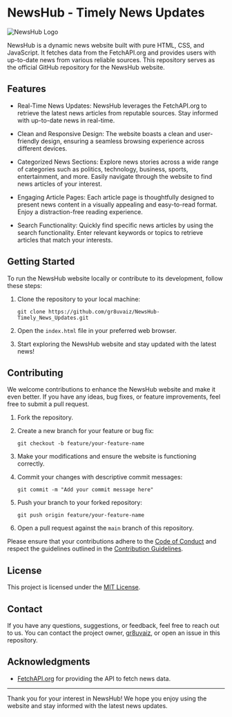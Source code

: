 # NewsHub - Timely News Updates

![NewsHub Logo](logo.png)

NewsHub is a dynamic news website built with pure HTML, CSS, and JavaScript. It fetches data from the FetchAPI.org and provides users with up-to-date news from various reliable sources. This repository serves as the official GitHub repository for the NewsHub website.

## Features

- Real-Time News Updates: NewsHub leverages the FetchAPI.org to retrieve the latest news articles from reputable sources. Stay informed with up-to-date news in real-time.

- Clean and Responsive Design: The website boasts a clean and user-friendly design, ensuring a seamless browsing experience across different devices.

- Categorized News Sections: Explore news stories across a wide range of categories such as politics, technology, business, sports, entertainment, and more. Easily navigate through the website to find news articles of your interest.

- Engaging Article Pages: Each article page is thoughtfully designed to present news content in a visually appealing and easy-to-read format. Enjoy a distraction-free reading experience.

- Search Functionality: Quickly find specific news articles by using the search functionality. Enter relevant keywords or topics to retrieve articles that match your interests.

## Getting Started

To run the NewsHub website locally or contribute to its development, follow these steps:

1. Clone the repository to your local machine:

   ```
   git clone https://github.com/gr8uvaiz/NewsHub-Timely_News_Updates.git
   ```

2. Open the `index.html` file in your preferred web browser.

3. Start exploring the NewsHub website and stay updated with the latest news!

## Contributing

We welcome contributions to enhance the NewsHub website and make it even better. If you have any ideas, bug fixes, or feature improvements, feel free to submit a pull request.

1. Fork the repository.

2. Create a new branch for your feature or bug fix:

   ```
   git checkout -b feature/your-feature-name
   ```

3. Make your modifications and ensure the website is functioning correctly.

4. Commit your changes with descriptive commit messages:

   ```
   git commit -m "Add your commit message here"
   ```

5. Push your branch to your forked repository:

   ```
   git push origin feature/your-feature-name
   ```

6. Open a pull request against the `main` branch of this repository.

Please ensure that your contributions adhere to the [Code of Conduct](CODE_OF_CONDUCT.md) and respect the guidelines outlined in the [Contribution Guidelines](CONTRIBUTING.md).

## License

This project is licensed under the [MIT License](LICENSE).

## Contact

If you have any questions, suggestions, or feedback, feel free to reach out to us. You can contact the project owner, [gr8uvaiz](https://github.com/gr8uvaiz), or open an issue in this repository.

## Acknowledgments

- [FetchAPI.org](https://fetchapi.org) for providing the API to fetch news data.

---

Thank you for your interest in NewsHub! We hope you enjoy using the website and stay informed with the latest news updates.
